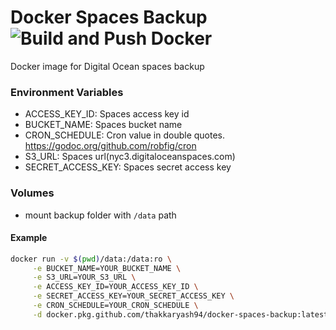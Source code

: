 # Docker Spaces Backup ![Build and Push Docker](https://github.com/thakkaryash94/docker-spaces-backup/workflows/Build%20and%20Push%20Docker/badge.svg)

Docker image for Digital Ocean spaces backup

### Environment Variables

- ACCESS_KEY_ID: Spaces access key id
- BUCKET_NAME: Spaces bucket name
- CRON_SCHEDULE: Cron value in double quotes. https://godoc.org/github.com/robfig/cron
- S3_URL: Spaces url(nyc3.digitaloceanspaces.com)
- SECRET_ACCESS_KEY: Spaces secret access key

### Volumes

- mount backup folder with `/data` path

#### Example

```sh
docker run -v $(pwd)/data:/data:ro \
     -e BUCKET_NAME=YOUR_BUCKET_NAME \
     -e S3_URL=YOUR_S3_URL \
     -e ACCESS_KEY_ID=YOUR_ACCESS_KEY_ID \
     -e SECRET_ACCESS_KEY=YOUR_SECRET_ACCESS_KEY \
     -e CRON_SCHEDULE=YOUR_CRON_SCHEDULE \
     -d docker.pkg.github.com/thakkaryash94/docker-spaces-backup:latest
```
